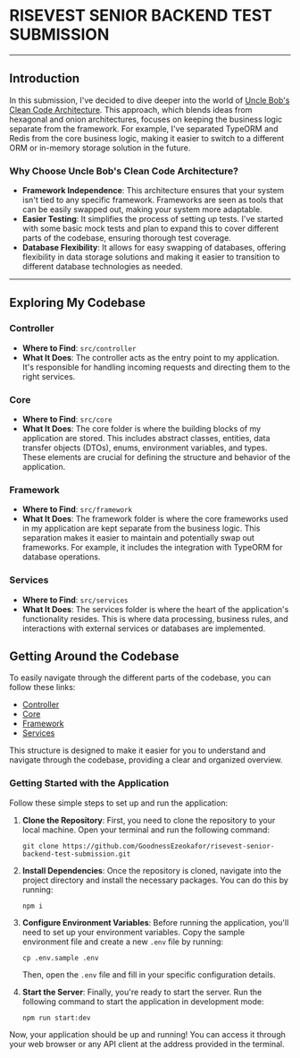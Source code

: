 # RISEVEST SENIOR BACKEND TEST SUBMISSION

---

## Introduction

In this submission, I've decided to dive deeper into the world of [Uncle Bob's Clean Code Architecture](https://blog.cleancoder.com/uncle-bob/2012/08/13/the-clean-architecture.html). This approach, which blends ideas from hexagonal and onion architectures, focuses on keeping the business logic separate from the framework. For example, I've separated TypeORM and Redis from the core business logic, making it easier to switch to a different ORM or in-memory storage solution in the future.

### Why Choose Uncle Bob's Clean Code Architecture?

- **Framework Independence**: This architecture ensures that your system isn't tied to any specific framework. Frameworks are seen as tools that can be easily swapped out, making your system more adaptable.
- **Easier Testing**: It simplifies the process of setting up tests. I've started with some basic mock tests and plan to expand this to cover different parts of the codebase, ensuring thorough test coverage.
- **Database Flexibility**: It allows for easy swapping of databases, offering flexibility in data storage solutions and making it easier to transition to different database technologies as needed.

---

## Exploring My Codebase

### Controller

- **Where to Find**: `src/controller`
- **What It Does**: The controller acts as the entry point to my application. It's responsible for handling incoming requests and directing them to the right services.

### Core

- **Where to Find**: `src/core`
- **What It Does**: The core folder is where the building blocks of my application are stored. This includes abstract classes, entities, data transfer objects (DTOs), enums, environment variables, and types. These elements are crucial for defining the structure and behavior of the application.

### Framework

- **Where to Find**: `src/framework`
- **What It Does**: The framework folder is where the core frameworks used in my application are kept separate from the business logic. This separation makes it easier to maintain and potentially swap out frameworks. For example, it includes the integration with TypeORM for database operations.

### Services

- **Where to Find**: `src/services`
- **What It Does**: The services folder is where the heart of the application's functionality resides. This is where data processing, business rules, and interactions with external services or databases are implemented.

## Getting Around the Codebase

To easily navigate through the different parts of the codebase, you can follow these links:

- [Controller](src/controller)
- [Core](src/core)
- [Framework](src/framework)
- [Services](src/services)

This structure is designed to make it easier for you to understand and navigate through the codebase, providing a clear and organized overview.

### Getting Started with the Application

Follow these simple steps to set up and run the application:

1. **Clone the Repository**: First, you need to clone the repository to your local machine. Open your terminal and run the following command:
   ```
   git clone https://github.com/GoodnessEzeokafor/risevest-senior-backend-test-submission.git
   ```

2. **Install Dependencies**: Once the repository is cloned, navigate into the project directory and install the necessary packages. You can do this by running:
   ```
   npm i
   ```

3. **Configure Environment Variables**: Before running the application, you'll need to set up your environment variables. Copy the sample environment file and create a new `.env` file by running:
   ```
   cp .env.sample .env
   ```
   Then, open the `.env` file and fill in your specific configuration details.

4. **Start the Server**: Finally, you're ready to start the server. Run the following command to start the application in development mode:
   ```
   npm run start:dev
   ```

Now, your application should be up and running! You can access it through your web browser or any API client at the address provided in the terminal.